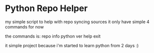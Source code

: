 # Python Repo Helper

my simple script to help with repo syncing sources
it only have simple 4 commands for now

the commands is:
repo info
python ver
help
exit

it simple project because i'm started to learn python from 2 days :)
